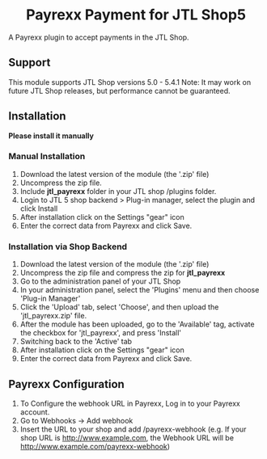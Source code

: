 <h1 align="center">Payrexx Payment for JTL Shop5</h1>

A Payrexx plugin to accept payments in the JTL Shop.

## Support
This module supports JTL Shop versions 5.0 - 5.4.1
Note: It may work on future JTL Shop releases, but performance cannot be guaranteed.

## Installation
**Please install it manually**
### Manual Installation
1. Download the latest version of the module (the '.zip' file)
2. Uncompress the zip file.
3. Include **jtl_payrexx** folder in your JTL shop /plugins folder.
4. Login to JTL 5 shop backend > Plug-in manager, select the plugin and click Install
5. After installation click on the Settings "gear" icon
6. Enter the correct data from Payrexx and click Save.

### Installation via Shop Backend
1. Download the latest version of the module (the '.zip' file)
2. Uncompress the zip file and compress the zip for **jtl_payrexx**
3. Go to the administration panel of your JTL Shop
4. In your administration panel, select the 'Plugins' menu and then choose 'Plug-in Manager'
5. Click the 'Upload' tab, select 'Choose', and then upload the 'jtl_payrexx.zip' file.
6. After the module has been uploaded, go to the 'Available' tag, activate the checkbox for 'jtl_payrexx', and press 'Install'
7. Switching back to the 'Active' tab 
8. After installation click on the Settings "gear" icon
9. Enter the correct data from Payrexx and click Save.

## Payrexx Configuration
 1. To Configure the webhook URL in Payrexx, Log in to your Payrexx account.
 2. Go to Webhooks -> Add webhook
 3. Insert the URL to your shop and add /payrexx-webhook (e.g. If your shop URL is http://www.example.com, the Webhook URL will be http://www.example.com/payrexx-webhook)

